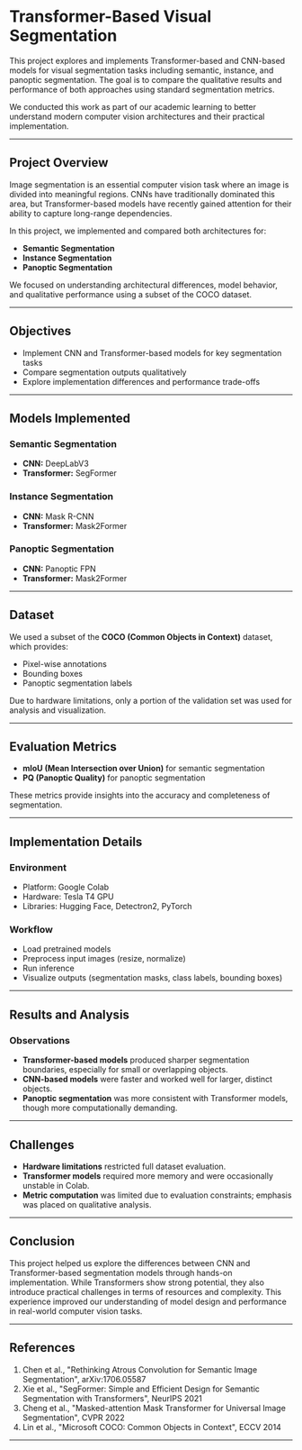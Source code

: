 # Transformer-Based Visual Segmentation

This project explores and implements Transformer-based and CNN-based models for visual segmentation tasks including semantic, instance, and panoptic segmentation. The goal is to compare the qualitative results and performance of both approaches using standard segmentation metrics.

We conducted this work as part of our academic learning to better understand modern computer vision architectures and their practical implementation.

---

## Project Overview

Image segmentation is an essential computer vision task where an image is divided into meaningful regions. CNNs have traditionally dominated this area, but Transformer-based models have recently gained attention for their ability to capture long-range dependencies.

In this project, we implemented and compared both architectures for:

- **Semantic Segmentation**
- **Instance Segmentation**
- **Panoptic Segmentation**

We focused on understanding architectural differences, model behavior, and qualitative performance using a subset of the COCO dataset.

---

## Objectives

- Implement CNN and Transformer-based models for key segmentation tasks
- Compare segmentation outputs qualitatively
- Explore implementation differences and performance trade-offs

---

## Models Implemented

### Semantic Segmentation
- **CNN:** DeepLabV3  
- **Transformer:** SegFormer  

### Instance Segmentation
- **CNN:** Mask R-CNN  
- **Transformer:** Mask2Former  

### Panoptic Segmentation
- **CNN:** Panoptic FPN  
- **Transformer:** Mask2Former  

---

## Dataset

We used a subset of the **COCO (Common Objects in Context)** dataset, which provides:
- Pixel-wise annotations
- Bounding boxes
- Panoptic segmentation labels

Due to hardware limitations, only a portion of the validation set was used for analysis and visualization.

---

## Evaluation Metrics

- **mIoU (Mean Intersection over Union)** for semantic segmentation  
- **PQ (Panoptic Quality)** for panoptic segmentation  

These metrics provide insights into the accuracy and completeness of segmentation.

---

## Implementation Details

### Environment
- Platform: Google Colab  
- Hardware: Tesla T4 GPU  
- Libraries: Hugging Face, Detectron2, PyTorch

### Workflow
- Load pretrained models
- Preprocess input images (resize, normalize)
- Run inference
- Visualize outputs (segmentation masks, class labels, bounding boxes)

---

## Results and Analysis

### Observations
- **Transformer-based models** produced sharper segmentation boundaries, especially for small or overlapping objects.
- **CNN-based models** were faster and worked well for larger, distinct objects.
- **Panoptic segmentation** was more consistent with Transformer models, though more computationally demanding.

---

## Challenges

- **Hardware limitations** restricted full dataset evaluation.
- **Transformer models** required more memory and were occasionally unstable in Colab.
- **Metric computation** was limited due to evaluation constraints; emphasis was placed on qualitative analysis.

---

## Conclusion

This project helped us explore the differences between CNN and Transformer-based segmentation models through hands-on implementation. While Transformers show strong potential, they also introduce practical challenges in terms of resources and complexity. This experience improved our understanding of model design and performance in real-world computer vision tasks.

---

## References

1. Chen et al., "Rethinking Atrous Convolution for Semantic Image Segmentation", arXiv:1706.05587
2. Xie et al., "SegFormer: Simple and Efficient Design for Semantic Segmentation with Transformers", NeurIPS 2021
3. Cheng et al., "Masked-attention Mask Transformer for Universal Image Segmentation", CVPR 2022
4. Lin et al., "Microsoft COCO: Common Objects in Context", ECCV 2014

---


